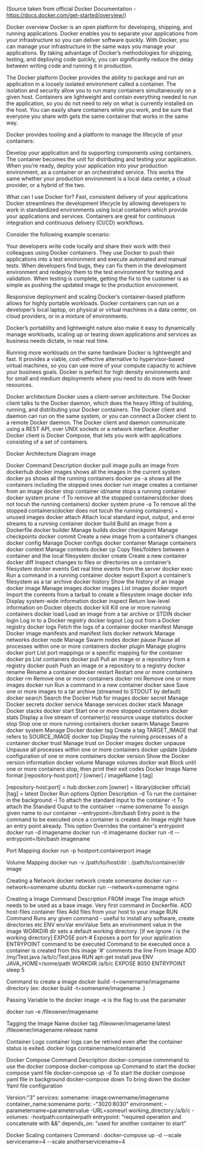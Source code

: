(Source taken from official Docker Documentation - https://docs.docker.com/get-started/overview/)

Docker overview
Docker is an open platform for developing, shipping, and running applications. Docker enables you to separate your applications from your infrastructure so you can deliver software quickly. With Docker, you can manage your infrastructure in the same ways you manage your applications. By taking advantage of Docker’s methodologies for shipping, testing, and deploying code quickly, you can significantly reduce the delay between writing code and running it in production.

The Docker platform
Docker provides the ability to package and run an application in a loosely isolated environment called a container. The isolation and security allow you to run many containers simultaneously on a given host. Containers are lightweight and contain everything needed to run the application, so you do not need to rely on what is currently installed on the host. You can easily share containers while you work, and be sure that everyone you share with gets the same container that works in the same way.

Docker provides tooling and a platform to manage the lifecycle of your containers:

Develop your application and its supporting components using containers. The container becomes the unit for distributing and testing your application. When you’re ready, deploy your application into your production environment, as a container or an orchestrated service. This works the same whether your production environment is a local data center, a cloud provider, or a hybrid of the two.

What can I use Docker for?
Fast, consistent delivery of your applications
Docker streamlines the development lifecycle by allowing developers to work in standardized environments using local containers which provide your applications and services. Containers are great for continuous integration and continuous delivery (CI/CD) workflows.

Consider the following example scenario:

Your developers write code locally and share their work with their colleagues using Docker containers. They use Docker to push their applications into a test environment and execute automated and manual tests. When developers find bugs, they can fix them in the development environment and redeploy them to the test environment for testing and validation. When testing is complete, getting the fix to the customer is as simple as pushing the updated image to the production environment.

Responsive deployment and scaling
Docker’s container-based platform allows for highly portable workloads. Docker containers can run on a developer’s local laptop, on physical or virtual machines in a data center, on cloud providers, or in a mixture of environments.

Docker’s portability and lightweight nature also make it easy to dynamically manage workloads, scaling up or tearing down applications and services as business needs dictate, in near real time.

Running more workloads on the same hardware
Docker is lightweight and fast. It provides a viable, cost-effective alternative to hypervisor-based virtual machines, so you can use more of your compute capacity to achieve your business goals. Docker is perfect for high density environments and for small and medium deployments where you need to do more with fewer resources.

Docker architecture
Docker uses a client-server architecture. The Docker client talks to the Docker daemon, which does the heavy lifting of building, running, and distributing your Docker containers. The Docker client and daemon can run on the same system, or you can connect a Docker client to a remote Docker daemon. The Docker client and daemon communicate using a REST API, over UNIX sockets or a network interface. Another Docker client is Docker Compose, that lets you work with applications consisting of a set of containers.

Docker Architecture Diagram
image

Docker
Command	Description
docker pull image	pulls an image from dockerhub
docker images	shows all the images in the current system
docker ps	shows all the running containers
docker ps -a	shows all the containers including the stopped ones
docker run image	creates a container from an image
docker stop container id/name	stops a running container
docker system prune -f	To remove all the stopped containers(docker does not tocuh the running containers)
docker system prune -a	To remove all the stopped containers(docker does not tocuh the running containers) + unused images
docker attach	Attach local standard input, output, and error streams to a running container
docker build	Build an image from a Dockerfile
docker builder	Manage builds
docker checkpoint	Manage checkpoints
docker commit	Create a new image from a container’s changes
docker config	Manage Docker configs
docker container	Manage containers
docker context	Manage contexts
docker cp	Copy files/folders between a container and the local filesystem
docker create	Create a new container
docker diff	Inspect changes to files or directories on a container’s filesystem
docker events	Get real time events from the server
docker exec	Run a command in a running container
docker export	Export a container’s filesystem as a tar archive
docker history	Show the history of an image
docker image	Manage images
docker images	List images
docker import	Import the contents from a tarball to create a filesystem image
docker info	Display system-wide information
docker inspect	Return low-level information on Docker objects
docker kill	Kill one or more running containers
docker load	Load an image from a tar archive or STDIN
docker login	Log in to a Docker registry
docker logout	Log out from a Docker registry
docker logs	Fetch the logs of a container
docker manifest	Manage Docker image manifests and manifest lists
docker network	Manage networks
docker node	Manage Swarm nodes
docker pause	Pause all processes within one or more containers
docker plugin	Manage plugins
docker port	List port mappings or a specific mapping for the container
docker ps	List containers
docker pull	Pull an image or a repository from a registry
docker push	Push an image or a repository to a registry
docker rename	Rename a container
docker restart	Restart one or more containers
docker rm	Remove one or more containers
docker rmi	Remove one or more images
docker run	Run a command in a new container
docker save	Save one or more images to a tar archive (streamed to STDOUT by default)
docker search	Search the Docker Hub for images
docker secret	Manage Docker secrets
docker service	Manage services
docker stack	Manage Docker stacks
docker start	Start one or more stopped containers
docker stats	Display a live stream of container(s) resource usage statistics
docker stop	Stop one or more running containers
docker swarm	Manage Swarm
docker system	Manage Docker
docker tag	Create a tag TARGET_IMAGE that refers to SOURCE_IMAGE
docker top	Display the running processes of a container
docker trust	Manage trust on Docker images
docker unpause	Unpause all processes within one or more containers
docker update	Update configuration of one or more containers
docker version	Show the Docker version information
docker volume	Manage volumes
docker wait	Block until one or more containers stop, then print their exit codes
Docker Image Name format
[repository-host:port] / [owner] / imageName [:tag]

[repository-host:port] = hub.docker.com
[owner] = library(docker official)
[tag] = latest
Docker Run options
Option	Description
-d	To run the container in the background
-i	To attach the standard input to the container
-t	To attach the Standard Ouput to the container
--name somename	To assign given name to our container
--entrypoint=/bin/bash	Entry point is the command to be executed once a container is created.
An Image might have an entry point already.
This option Overrides the container's entrypoint
docker run -d imagename
docker run -it imagename
docker run -it --entrypoint=/bin/bash imagename

Port Mapping
docker run -p hostport:containerport image

Volume Mapping
docker run -v /path/to/host/dir : /path/to/container/dir image

Creating a Network
docker network create somename docker run --network=somename ubuntu docker run --network=somename nginx

Creating a Image
Command	Description
FROM image	The image which needs to be used as a base image. Very first command in Dockerfile.
ADD host-files container files	Add files from your host to your image
RUN Command	Runs any given command - useful to install any software, create directories etc
ENV envVar envValue	Sets an environment value in the image
WORKDIR dir	sets a default working directory. [if we ignore / is the working directory]
EXPOSE port-#	Exposes a port for your application
ENTRYPOINT command to be executed	Command to be executed once a container is created from this image
'#'	comments the line
From Image ADD /my/Test.java /a/b/c/Test.java RUN apt-get install java ENV JAVA_HOME=/some/path WORKDIR /a/b/c EXPOSE 8050 ENTRYPOINT sleep 5

Command to create a image
docker build -t=ownername/imagename directory (ex: docker build -t=somename/imagename .)

Passing Variable to the docker image
-e is the flag to use the paramater

docker run -e /fileowner/imagename

Tagging the Image Name
docker tag /fileowner/imagename:latest /fileowner/imagename:release name

Container Logs
container logs can be retrived even after the container status is exited. docker logs containername/containerid

Docker Compose
Command	Description
docker-compose	commmand to use the docker compose
docker-compose up	Command to start the docker compose yaml file
docker-compose up -d	To start the docker compose yaml file in background
docker-compose down	To bring down the docker
Yaml file configuration

Version:"3"
services:
somename:
image:ownername/imagename
container_name:somename
ports:
-"3020:8030"
environment:
-parametername=parametervalue
-URL=someurl
working_directory:/a/b/c - volumes:
-hostpath:containerpath
entrypoint: "required operation and concatenate with &&" depends_on: "used for another container to start"

Docker Scaling containers
Command : docker-compose up -d --scale servicename=4 --scale anotherservicename=4
